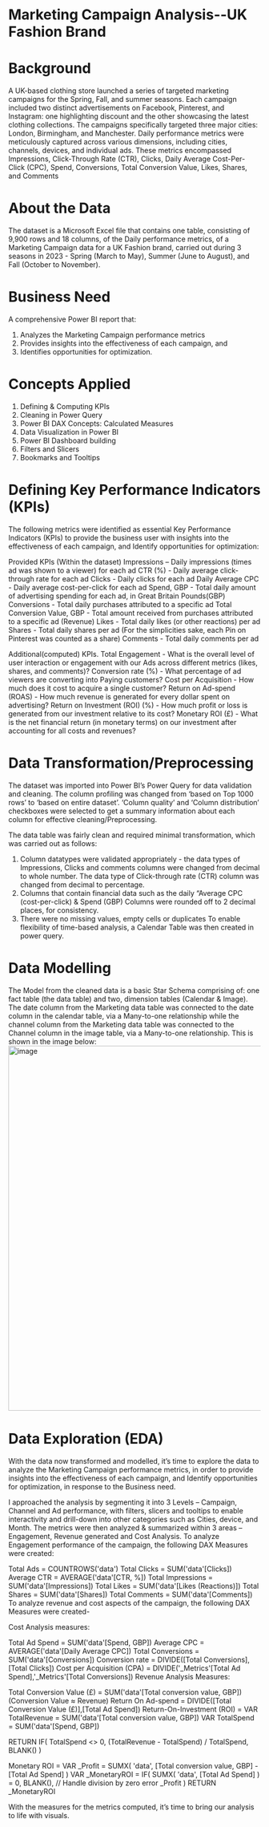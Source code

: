 # Marketing Campaign Analysis--UK Fashion Brand

# Background
A UK-based clothing store launched a series of targeted marketing campaigns for the Spring, Fall, and summer seasons. Each campaign included two distinct advertisements on Facebook, Pinterest, and Instagram: one highlighting discount and the other showcasing the latest clothing collections. The campaigns specifically targeted three major cities: London, Birmingham, and Manchester. Daily performance metrics were meticulously captured across various dimensions, including cities, channels, devices, and individual ads. These metrics encompassed Impressions, Click-Through Rate (CTR), Clicks, Daily Average Cost-Per-Click (CPC), Spend, Conversions, Total Conversion Value, Likes, Shares, and Comments

# About the Data
The dataset is a Microsoft Excel file that contains one table, consisting of 9,900 rows and 18 columns, of the Daily performance metrics, of a Marketing Campaign data for a UK Fashion brand, carried out during 3 seasons in 2023 - Spring (March to May), Summer (June to August), and Fall (October to November).

# Business Need
A comprehensive Power BI report that:
1. Analyzes the Marketing Campaign performance metrics
2. Provides insights into the effectiveness of each campaign, and
3. Identifies opportunities for optimization.

# Concepts Applied
1. Defining & Computing KPIs
2. Cleaning in Power Query
3. Power BI DAX Concepts: Calculated Measures
4. Data Visualization in Power BI
5. Power BI Dashboard building
6. Filters and Slicers
7. Bookmarks and Tooltips

# Defining Key Performance Indicators (KPIs)
The following metrics were identified as essential Key Performance Indicators (KPIs) to provide the business user with insights into the effectiveness of each campaign, and Identify opportunities for optimization:

Provided KPIs (Within the dataset)
Impressions – Daily impressions (times ad was shown to a viewer) for each ad
CTR (%) - Daily average click-through rate for each ad
Clicks - Daily clicks for each ad
Daily Average CPC - Daily average cost-per-click for each ad
Spend, GBP - Total daily amount of advertising spending for each ad, in Great Britain Pounds(GBP)
Conversions - Total daily purchases attributed to a specific ad
Total Conversion Value, GBP - Total amount received from purchases attributed to a specific ad (Revenue)
Likes - Total daily likes (or other reactions) per ad
Shares - Total daily shares per ad (For the simplicities sake, each Pin on Pinterest was counted as a share)
Comments - Total daily comments per ad

Additional(computed) KPIs.
Total Engagement - What is the overall level of user interaction or engagement with our Ads across different metrics (likes, shares, and comments)?
Conversion rate (%) - What percentage of ad viewers are converting into Paying customers?
Cost per Acquisition - How much does it cost to acquire a single customer?
Return on Ad-spend (ROAS) - How much revenue is generated for every dollar spent on advertising?
Return on Investment (ROI) (%) - How much profit or loss is generated from our investment relative to its cost?
Monetary ROI (£) - What is the net financial return (in monetary terms) on our investment after accounting for all costs and revenues?


# Data Transformation/Preprocessing
The dataset was imported into Power BI’s Power Query for data validation and cleaning. The column profiling was changed from ‘based on Top 1000 rows’ to ‘based on entire dataset’. ‘Column quality’ and ‘Column distribution’ checkboxes were selected to get a summary information about each column for effective cleaning/Preprocessing. 

The data table was fairly clean and required minimal transformation, which was carried out as follows:
1. Column datatypes were validated appropriately - the data types of Impressions, Clicks and comments columns were changed from decimal to whole number. The data type of Click-through rate (CTR) column was changed from decimal to percentage.
2. Columns that contain financial data such as the daily “Average CPC (cost-per-click) & Spend (GBP) Columns were rounded off to 2 decimal places, for consistency.
3. There were no missing values, empty cells or duplicates To enable flexibility of time-based analysis, a Calendar Table was then created in power query.


# Data Modelling
The Model from the cleaned data is a basic Star Schema comprising of: one fact table (the data table) and two, dimension tables (Calendar & Image). The date column from the Marketing data table was connected to the date column in the calendar table, via a Many-to-one relationship while the channel column from the Marketing data table was connected to the Channel column in the image table, via a Many-to-one relationship. This is shown in the image below:
<img width="728" alt="image" src="https://github.com/user-attachments/assets/ac0a19ec-9585-4d8b-9b7b-14c0d8b7c69c" />


# Data Exploration (EDA)
With the data now transformed and modelled, it’s time to explore the data to analyze the Marketing Campaign performance metrics, in order to provide insights into the effectiveness of each campaign, and Identify opportunities for optimization, in response to the Business need.

I approached the analysis by segmenting it into 3 Levels – Campaign, Channel and Ad performance, with filters, slicers and tooltips to enable interactivity and drill-down into other categories such as Cities, device, and Month. The metrics were then analyzed & summarized within 3 areas – Engagement, Revenue generated and Cost Analysis. To analyze Engagement performance of the campaign, the following DAX Measures were created:

Total Ads = COUNTROWS('data') 
Total Clicks = SUM('data'[Clicks])
Average CTR = AVERAGE('data'[CTR, %])
Total Impressions = SUM('data'[Impressions])
Total Likes = SUM('data'[Likes (Reactions)])
Total Shares = SUM('data'[Shares])
Total Comments = SUM('data'[Comments])
To analyze revenue and cost aspects of the campaign, the following DAX Measures were created-

Cost Analysis measures:

Total Ad Spend = SUM('data'[Spend, GBP])
Average CPC = AVERAGE('data'[Daily Average CPC])
Total Conversions = SUM('data'[Conversions])
Conversion rate = DIVIDE([Total Conversions],[Total Clicks])
Cost per Acquisition (CPA) = DIVIDE('_Metrics'[Total Ad Spend],'_Metrics'[Total Conversions])
Revenue Analysis Measures:

Total Conversion Value (£) = SUM('data'[Total conversion value, GBP])
(Conversion Value ≈ Revenue)
Return On Ad-spend = DIVIDE([Total Conversion Value (£)],[Total Ad Spend])
Return-On-Investment (ROI) = 
VAR TotalRevenue = SUM('data'[Total conversion value, GBP])
VAR TotalSpend = SUM('data'[Spend, GBP])

RETURN
IF(
    TotalSpend <> 0,
    (TotalRevenue - TotalSpend) / TotalSpend,
    BLANK()
)

Monetary ROI = 
    VAR _Profit = SUMX(
        'data', 
        [Total conversion value, GBP] - [Total Ad Spend]
    )
    VAR _MonetaryROI = 
        IF(
            SUMX(
                'data',
                [Total Ad Spend]
            ) = 0,
            BLANK(), // Handle division by zero error
            _Profit
        )
    RETURN _MonetaryROI
    
With the measures for the metrics computed, it’s time to bring our analysis to life with visuals.

